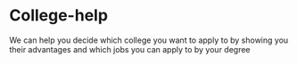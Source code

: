 # College-help
We can help you decide which college you want to apply to by showing you their advantages and which jobs you can apply to by your degree
